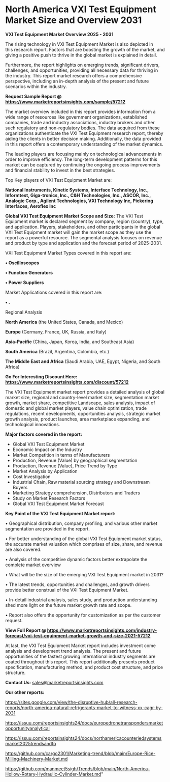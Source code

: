 # North America VXI Test Equipment Market Size and Overview 2031

<Strong> VXI Test Equipment Market Overview 2025 - 2031</strong>

The rising technology in VXI Test Equipment Market is also depicted in this research report. Factors that are boosting the growth of the market, and giving a positive push to thrive in the global market is explained in detail.

Furthermore, the report highlights on emerging trends, significant drivers, challenges, and opportunities, providing all necessary data for thriving in the industry. This report market research offers a comprehensive perspective, including an in-depth analysis of the present and future scenarios within the industry.

<strong>Request Sample Report @ <a href=https://www.marketreportsinsights.com/sample/57212>https://www.marketreportsinsights.com/sample/57212</a></strong>

The market overview included in this report provides information from a wide range of resources like government organizations, established companies, trade and industry associations, industry brokers and other such regulatory and non-regulatory bodies. The data acquired from these organizations authenticate the VXI Test Equipment research report, thereby aiding the clients in better decision making. Additionally, the data provided in this report offers a contemporary understanding of the market dynamics.

The leading players are focusing mainly on technological advancements in order to improve efficiency. The long-term development patterns for this market can be captured by continuing the ongoing process improvements and financial stability to invest in the best strategies.

Top Key players of VXI Test Equipment Market are:

<strong>National Instruments, Kinetic Systems, Interface Technology, Inc., Informtest, Giga-tronics, Inc., C&H Technologies, Inc., ASCOR, Inc., Analogic Corp., Agilent Technologies, VXI Technology Inc, Pickering Interfaces, Aeroflex Inc</strong>

<strong><b>Global VXI Test Equipment Market Scope and Size:</b></strong>
The VXI Test Equipment market is declared segment by company, region (country), type, and application. Players, stakeholders, and other participants in the global VXI Test Equipment market will gain the market scope as they use the report as a powerful resource. The segmental analysis focuses on revenue and product by type and application and the forecast period of 2025-2031.

VXI Test Equipment Market Types covered in this report are:

<strong>• Oscilloscopes

• Function Generators

• Power Suppliers</strong>

Market Applications covered in this report are:

<strong>• .</strong> 

Regional Analysis

<strong>North America</strong> (the United States, Canada, and Mexico)

<strong>Europe</strong> (Germany, France, UK, Russia, and Italy)

<strong>Asia-Pacific</strong> (China, Japan, Korea, India, and Southeast Asia)

<strong>South America</strong> (Brazil, Argentina, Colombia, etc.)

<strong>The Middle East and Africa</strong> (Saudi Arabia, UAE, Egypt, Nigeria, and South Africa)

<strong>Go For Interesting Discount Here: <a href=https://www.marketreportsinsights.com/discount/57212>https://www.marketreportsinsights.com/discount/57212</a></strong>

The VXI Test Equipment market report provides a detailed analysis of global market size, regional and country-level market size, segmentation market growth, market share, competitive Landscape, sales analysis, impact of domestic and global market players, value chain optimization, trade regulations, recent developments, opportunities analysis, strategic market growth analysis, product launches, area marketplace expanding, and technological innovations.

<strong><b>Major factors covered in the report:</b></strong>
<ul>
  <li>Global VXI Test Equipment Market </li>
  <li>Economic Impact on the Industry</li>
  <li>Market Competition in terms of Manufacturers</li>
  <li>Production, Revenue (Value) by geographical segmentation</li>
  <li>Production, Revenue (Value), Price Trend by Type</li>
  <li>Market Analysis by Application</li>
  <li>Cost Investigation</li>
  <li>Industrial Chain, Raw material sourcing strategy and Downstream Buyers</li>
  <li>Marketing Strategy comprehension, Distributors and Traders</li>
  <li>Study on Market Research Factors</li>
  <li>Global VXI Test Equipment Market Forecast</li>
</ul>

<strong><b>Key Point of the VXI Test Equipment Market report:</b></strong>

• Geographical distribution, company profiling, and various other market segmentation are provided in the report.

• For better understanding of the global VXI Test Equipment market status, the accurate market valuation which comprises of size, share, and revenue are also covered.

• Analysis of the competitive dynamic factors better extrapolate the complete market overview

• What will be the size of the emerging VXI Test Equipment market in 2031?

• The latest trends, opportunities and challenges, and growth drivers provide better construal of the VXI Test Equipment Market.

• In-detail industrial analysis, sales study, and production understanding shed more light on the future market growth rate and scope.

• Report also offers the opportunity for customization as per the customer request.

<strong><b>View Full Report @ <a href=https://www.marketreportsinsights.com/industry-forecast/vxi-test-equipment-market-growth-and-size-2021-57212>https://www.marketreportsinsights.com/industry-forecast/vxi-test-equipment-market-growth-and-size-2021-57212</a></b></strong>


At last, the VXI Test Equipment Market report includes investment come analysis and development trend analysis. The present and future opportunities of the fastest growing international industry segments are coated throughout this report. This report additionally presents product specification, manufacturing method, and product cost structure, and price structure.

<strong>Contact Us:</strong>
sales@marketreportsinsights.com

<strong>Our other reports:</strong>

<a href=https://sites.google.com/view/the-disruptive-hub/all-research-reports/north-america-natural-refrigerants-market-to-witness-xx-cagr-by-2031>https://sites.google.com/view/the-disruptive-hub/all-research-reports/north-america-natural-refrigerants-market-to-witness-xx-cagr-by-2031</a>

<a href=https://issuu.com/reportsinsights24/docs/europedronetranspondersmarketopportunityanalytical>https://issuu.com/reportsinsights24/docs/europedronetranspondersmarketopportunityanalytical</a>

<a href=https://issuu.com/reportsinsights24/docs/northamericacounteriedsystemsmarket2025trendsandfo>https://issuu.com/reportsinsights24/docs/northamericacounteriedsystemsmarket2025trendsandfo</a>

<a href=https://github.com/cargo2301/Marketing-trend/blob/main/Europe-Rice-Milling-Machinery-Market.md>https://github.com/cargo2301/Marketing-trend/blob/main/Europe-Rice-Milling-Machinery-Market.md</a>

<a href=https://github.com/manmeet5sigh/Trends/blob/main/North-America-Hollow-Rotary-Hydraulic-Cylinder-Market.md>https://github.com/manmeet5sigh/Trends/blob/main/North-America-Hollow-Rotary-Hydraulic-Cylinder-Market.md</a>"
